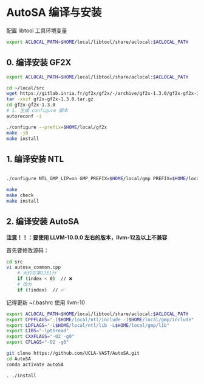 # AutoSA 编译与安装

配置 libtool 工具环境变量
```bash
export ACLOCAL_PATH=$HOME/local/libtool/share/aclocal:$ACLOCAL_PATH
```

## 0. 编译安装 GF2X

```bash
export ACLOCAL_PATH=$HOME/local/libtool/share/aclocal:$ACLOCAL_PATH

cd ~/local/src
wget https://gitlab.inria.fr/gf2x/gf2x/-/archive/gf2x-1.3.0/gf2x-gf2x-1.3.0.tar.gz
tar -xvzf gf2x-gf2x-1.3.0.tar.gz
cd gf2x-gf2x-1.3.0
# 1. 生成 configure 脚本
autoreconf -i

./configure --prefix=$HOME/local/gf2x
make -j8
make install
```

## 1. 编译安装 NTL

```bash

./configure NTL_GMP_LIP=on GMP_PREFIX=$HOME/local/gmp PREFIX=$HOME/local/ntl GF2X_PREFIX=$HOME/local/gf2x  NTL_GF2X_LIB=on

make
make check
make install

```


## 2. 编译安装 AutoSA

**注意！！：要使用 LLVM-10.0.0 左右的版本，llvm-12及以上不兼容**

首先要修改源码：
```bash
cd src
vi autosa_common.cpp
    # 大约在第1231行
    if (index < 0)  // ❌
    # 改为
    if (!index)  // ✅
```

记得更新 ~/.bashrc 使用 llvm-10

```bash
export ACLOCAL_PATH=$HOME/local/libtool/share/aclocal:$ACLOCAL_PATH
export CPPFLAGS="-I$HOME/local/ntl/include -I$HOME/local/gmp/include"
export LDFLAGS="-L$HOME/local/ntl/lib -L$HOME/local/gmp/lib"
export LIBS="-lpthread"
export CXXFLAGS="-O2 -g0"
export CFLAGS="-O2 -g0"

git clone https://github.com/UCLA-VAST/AutoSA.git
cd AutoSA
conda activate autoSA

. ./install

```
